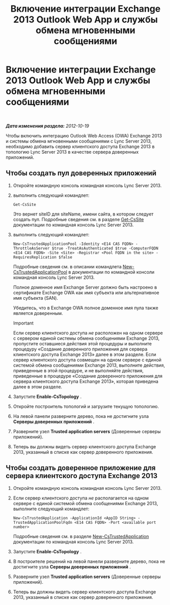 ﻿---
title: Включение интеграции Exchange 2013 Outlook Web App и службы обмена мгновенными сообщениями
TOCTitle: Включение интеграции Exchange 2013 Outlook Web App и службы обмена мгновенными сообщениями
ms:assetid: 44d08cf0-b17d-46e1-a4f0-fcc2fe96a958
ms:mtpsurl: https://technet.microsoft.com/ru-ru/library/JJ204857(v=OCS.15)
ms:contentKeyID: 49309617
ms.date: 05/19/2016
mtps_version: v=OCS.15
ms.translationtype: HT
---

# Включение интеграции Exchange 2013 Outlook Web App и службы обмена мгновенными сообщениями

 

_**Дата изменения раздела:** 2012-10-19_

Чтобы включить интеграцию Outlook Web Access (OWA) Exchange 2013 и системы обмена мгновенными сообщениями с Lync Server 2013, необходимо добавить сервер клиентского доступа Exchange 2013 в топологию Lync Server 2013 в качестве сервера доверенных приложений.

## Чтобы создать пул доверенных приложений

1.  Откройте командную консоль командная консоль Lync Server 2013.

2.  выполнить следующий командлет:
    
        Get-CsSite
    
    Это вернет siteID для siteName, имени сайта, в котором следует создать пул. Подробные сведения см. в разделе [Get-CsSite](https://docs.microsoft.com/en-us/powershell/module/skype/Get-CsSite) документации по командная консоль Lync Server 2013.

3.  выполнить следующий командлет:
    
        New-CsTrustedApplicationPool -Identity <E14 CAS FQDN> -ThrottleAsServer $true -TreatAsAuthenticated $true -ComputerFQDN <E14 CAS FQDN> -Site <Site> -Registrar <Pool FQDN in the site> -RequiresReplication $false
    
    Подробные сведения см. в описании командлета [New-CsTrustedApplicationPool](https://docs.microsoft.com/en-us/powershell/module/skype/New-CsTrustedApplicationPool) в документации по командной консоли командная консоль Lync Server 2013.
    
    Полное доменное имя Exchange Server должно быть настроено в сертификате Exchange OWA как имя субъекта или альтернативное имя субъекта (SAN).
    
    Убедитесь, что в Exchange OWA полное доменное имя пула также является доверенным.
    
    > [!IMPORTANT]
    > Если сервер клиентского доступа <em>не</em> расположен на одном сервере с сервером единой системы обмена сообщениями Exchange 2013, пропустите оставшиеся действия этой процедуры и выполните процедуру «Создание доверенного приложения для сервера клиентского доступа Exchange 2013» далее в этом разделе. Если сервер клиентского доступа совмещен на одном сервере с единой системой обмена сообщениями Exchange 2013, выполните действия, приведенные в этой процедуре, и не выполняйте действия, приведенные в процедуре «Создание доверенного приложения для сервера клиентского доступа Exchange 2013», которая приведена далее в этом разделе.


4.  Запустите **Enable-CsTopology** .

5.  Откройте построитель топологий и загрузите текущую топологию.

6.  На левой панели разверните дерево, пока не достигните узла **Серверы доверенных приложений** .

7.  Разверните узел **Trusted application servers** (Доверенные серверы приложений).

8.  Теперь вы должны видеть сервер клиентского доступа Exchange 2013, указанный в списке как сервер доверенного приложения.

## Чтобы создать доверенное приложение для сервера клиентского доступа Exchange 2013

1.  Откройте командную консоль командная консоль Lync Server 2013.

2.  Если сервер клиентского доступа *не* располагается на одном сервере с единой системой обмена сообщениями Exchange 2013, выполните следующий командлет:
    
        New-CsTrustedApplication -ApplicationId <AppID String> -TrustedApplicationPoolFqdn <E14 CAS FQDN> -Port <available port number>
    
    Подробные сведения см. в разделе [New-CsTrustedApplication](https://docs.microsoft.com/en-us/powershell/module/skype/New-CsTrustedApplication) документации по командная консоль Lync Server 2013.

3.  Запустите **Enable-CsTopology** .

4.  В построителе решений на левой панели разверните дерево, пока не достигните узла **Серверы доверенных приложений** .

5.  Разверните узел **Trusted application servers** (Доверенные серверы приложений).

6.  Теперь вы должны видеть сервер клиентского доступа Exchange 2013, указанный в списке как сервер доверенного приложения.

